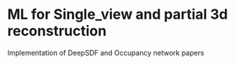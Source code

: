 # ML for Single_view and partial 3d reconstruction

Implementation of DeepSDF and Occupancy network papers
